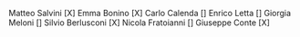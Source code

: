Matteo Salvini [X]
Emma Bonino [X]
Carlo Calenda []
Enrico Letta []
Giorgia Meloni []
Silvio Berlusconi [X]
Nicola Fratoianni []
Giuseppe Conte [X]
